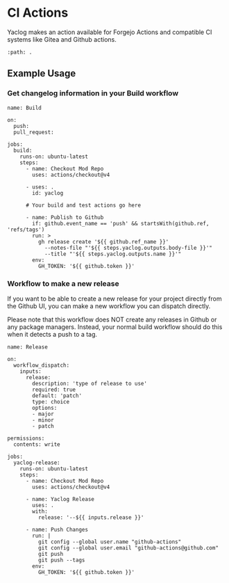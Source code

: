# CI Actions

Yaclog makes an action available for Forgejo Actions and compatible CI systems like Gitea and Github actions.

```{gha:action} yaclog
:path: .
```

## Example Usage

### Get changelog information in your Build workflow

```{gha:example}
name: Build

on:
  push:
  pull_request:

jobs:
  build:
    runs-on: ubuntu-latest
    steps:
      - name: Checkout Mod Repo
        uses: actions/checkout@v4
        
      - uses: .
        id: yaclog
        
      # Your build and test actions go here
        
      - name: Publish to Github
        if: github.event_name == 'push' && startsWith(github.ref, 'refs/tags')
        run: >
          gh release create '${{ github.ref_name }}' 
            --notes-file "'${{ steps.yaclog.outputs.body-file }}'" 
            --title "'${{ steps.yaclog.outputs.name }}'" 
        env:
          GH_TOKEN: '${{ github.token }}'

```

### Workflow to make a new release

If you want to be able to create a new release for your project directly from the Github UI, you can make a new workflow
you can dispatch directly. 

Please note that this workflow does NOT create any releases in Github or any package managers. Instead, your normal build workflow should do this when it detects a push to a tag.

```{gha:example}
name: Release

on:
  workflow_dispatch:
    inputs:
      release:
        description: 'type of release to use'
        required: true
        default: 'patch'
        type: choice
        options:
        - major 
        - minor
        - patch

permissions:
  contents: write

jobs:
  yaclog-release:
    runs-on: ubuntu-latest
    steps:
      - name: Checkout Mod Repo
        uses: actions/checkout@v4
      
      - name: Yaclog Release
        uses: .
        with: 
          release: '--${{ inputs.release }}'
          
      - name: Push Changes
        run: |
          git config --global user.name "github-actions"
          git config --global user.email "github-actions@github.com"
          git push
          git push --tags
        env:
          GH_TOKEN: '${{ github.token }}'
```